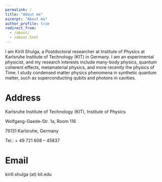 ```yaml
---
permalink: /
title: "About me"
excerpt: "About me"
author_profile: true
redirect_from: 
  - /about/
  - /about.html
---
```


I am Kirill Shulga, a Postdoctoral researcher at Institute of Physics at Karlsruhe Institute of Technology (KIT) in Germany. I am an experimental physicist, and my research interests include many-body physics, quantum coherent effects, metamaterial physics, and more recently the physics of Time.  I study condensed matter physics phenomena in synthetic quantum matter, such as superconducting qubits and photons in cavities. 

Address
======
Karlsruhe Institute of Technology (KIT), Institute of Physics 

Wolfgang-Gaede-Str. 1a, Room 116

76131 Karlsruhe, Germany

Tel.: + 49 721 608 – 45837

Email
======
kirill.shulga (at) kit.edu
